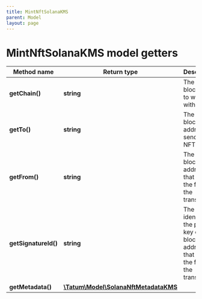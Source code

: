```yaml
---
title: MintNftSolanaKMS
parent: Model
layout: page
---
```


# MintNftSolanaKMS model getters

Method name | Return type | Description | Notes
------------ | ------------- | ------------- | -------------
**getChain()** | **string** | The blockchain to work with |
**getTo()** | **string** | The blockchain address to send the NFT to |
**getFrom()** | **string** | The blockchain address that will pay the fee for the transaction |
**getSignatureId()** | **string** | The KMS identifier of the private key of the blockchain address that will pay the fee for the transaction |
**getMetadata()** | [**\Tatum\Model\SolanaNftMetadataKMS**](../SolanaNftMetadataKMS) |  |

